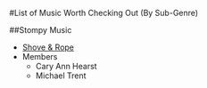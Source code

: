#List of Music Worth Checking Out (By Sub-Genre)

##Stompy Music
- [Shove & Rope](https://en.wikipedia.org/wiki/Shovels_%26_Rope)  
 - Members
   - Cary Ann Hearst 
   - Michael Trent
